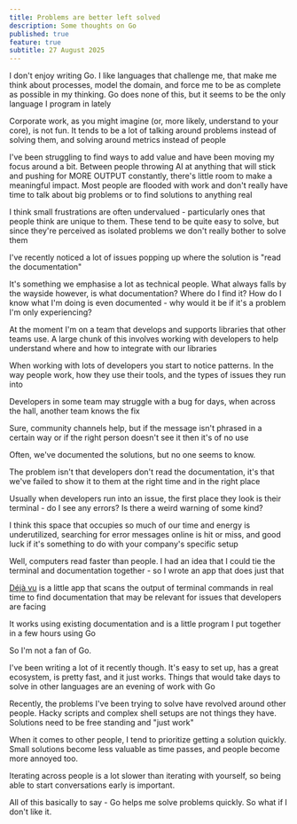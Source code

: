 ```yaml
---
title: Problems are better left solved
description: Some thoughts on Go
published: true
feature: true
subtitle: 27 August 2025
---
```

I don't enjoy writing Go. I like languages that challenge me, that make me think about processes, model the domain, and force me to be as complete as possible in my thinking. Go does none of this, but it seems to be the only language I program in lately

Corporate work, as you might imagine (or, more likely, understand to your core), is not fun. It tends to be a lot of talking around problems instead of solving them, and solving around metrics instead of people

I've been struggling to find ways to add value and have been moving my focus around a bit. Between people throwing AI at anything that will stick and pushing for MORE OUTPUT constantly, there's little room to make a meaningful impact. Most people are flooded with work and don't really have time to talk about big problems or to find solutions to anything real

I think small frustrations are often undervalued - particularly ones that people think are unique to them. These tend to be quite easy to solve, but since they're perceived as isolated problems we don't really bother to solve them

I've recently noticed a lot of issues popping up where the solution is "read the documentation"

It's something we emphasise a lot as technical people. What always falls by the wayside however, is what documentation? Where do I find it? How do I know what I'm doing is even documented - why would it be if it's a problem I'm only experiencing?

At the moment I'm on a team that develops and supports libraries that other teams use. A large chunk of this involves working with developers to help understand where and how to integrate with our libraries

When working with lots of developers you start to notice patterns. In the way people work, how they use their tools, and the types of issues they run into

Developers in some team may struggle with a bug for days, when across the hall, another team knows the fix

Sure, community channels help, but if the message isn't phrased in a certain way or if the right person doesn't see it then it's of no use

Often, we've documented the solutions, but no one seems to know.

The problem isn't that developers don't read the documentation, it's that we've failed to show it to them at the right time and in the right place

Usually when developers run into an issue, the first place they look is their terminal - do I see any errors? Is there a weird warning of some kind?

I think this space that occupies so much of our time and energy is underutilized, searching for error messages online is hit or miss, and good luck if it's something to do with your company's specific setup

Well, computers read faster than people. I had an idea that I could tie the terminal and documentation together - so I wrote an app that does just that

[Déjà vu](https://github.com/sftsrv/dejavu) is a little app that scans the output of terminal commands in real time to find documentation that may be relevant for issues that developers are facing

It works using existing documentation and is a little program I put together in a few hours using Go

So I'm not a fan of Go.

I've been writing a lot of it recently though. It's easy to set up, has a great ecosystem, is pretty fast, and it just works. Things that would take days to solve in other languages are an evening of work with Go

Recently, the problems I've been trying to solve have revolved around other people. Hacky scripts and complex shell setups are not things they have. Solutions need to be free standing and "just work"

When it comes to other people, I tend to prioritize getting a solution quickly. Small solutions become less valuable as time passes, and people become more annoyed too.

Iterating across people is a lot slower than iterating with yourself, so being able to start conversations early is important.

All of this basically to say - Go helps me solve problems quickly. So what if I don't like it.